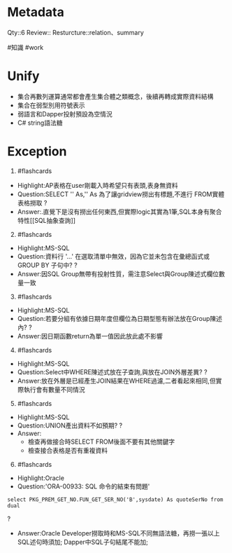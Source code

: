 # Metadata
Qty::6
Review::
Resturcture::relation、summary

#知識     #work 
# Unify
- 集合再數列運算通常都會產生集合體之類概念，後續再轉成實際資料結構
- 集合在弱型別用符號表示
- 弱語言和Dapper投射預設為空情況
- C# string語法糖


# Exception


1. #flashcards 
- Highlight:AP表格在user剛載入時希望只有表頭,表身無資料
- Question:SELECT '' As,'' As 為了讓gridview撈出有標題,不進行 FROM實體表格撈取
?
- Answer:.直覺下是沒有撈出任何東西,但實際logic其實為1筆,SQL本身有聚合特性[[SQL抽象查詢]]

2. #flashcards 
- Highlight:MS-SQL
- Question:資料行 '...' 在選取清單中無效，因為它並未包含在彙總函式或 GROUP BY 子句中?
?
- Answer:因SQL Group無帶有投射性質，需注意Select與Group陳述式欄位數量一致 

3. #flashcards 
- Highlight:MS-SQL
- Question:若要分組有依據日期年度但欄位為日期型態有辦法放在Group陳述內?
?
- Answer:因日期函數return為單一值因此放此處不影響

4. #flashcards 
- Highlight:MS-SQL
- Question:Select中WHERE陳述式放在子查詢,與放在JOIN外層差異?
?
- Answer:放在外層是已經產生JOIN結果在WHERE過濾,二者看起來相同,但實際執行會有數量不同情況

5. #flashcards 
- Highlight:MS-SQL
- Question:UNION產出資料不如預期?
?
- Answer:
  - 檢查再做接合時SELECT FROM後面不要有其他關鍵字
  - 檢查接合表格是否有重複資料

6. #flashcards 
- Highlight:Oracle
- Question:'ORA-00933: SQL 命令的結束有問題' 
```
select PKG_PREM_GET_NO.FUN_GET_SER_NO('B',sysdate) As quoteSerNo from dual
```
?
- Answer:Oracle Developer撈取時和MS-SQL不同無語法糖，再撈一張以上SQL述句時須加;
Dapper中SQL子句結尾不能加;
